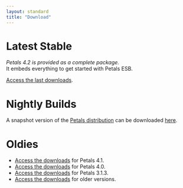 ```yaml
---
layout: standard
title: "Download"
--- 
```


# Latest Stable

*Petals 4.2 is provided as a complete package.*  
It embeds everything to get started with Petals ESB.

[Access the last downloads](/download-petals-4.2.html).

# Nightly Builds

A snapshot version of the [Petals distribution](http://jira.petalslink.com) 
can be downloaded 
[here](http://repository.ow2.org/nexus/service/local/artifact/maven/content?r=snapshots&g=org.ow2.petals&a=petals-esb-enterprise-edition&v=LATEST&p=zip).

# Oldies

- [Access the downloads](/download-petals-4.1.html) for Petals 4.1.
- [Access the downloads](/download-petals-4.0.html) for Petals 4.0.
- [Access the downloads](/download-petals-3.1.3.html) for Petals 3.1.3.
- [Access the downloads](/download-petals-older.html) for older versions. 
